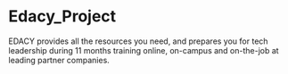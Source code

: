 # Edacy_Project
 EDACY provides all the resources you need, and prepares you for tech leadership during 11 months training online, on-campus and on-the-job at leading partner companies.
